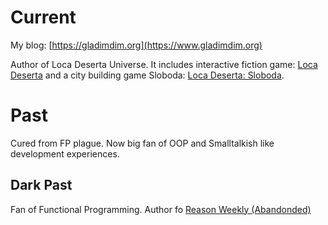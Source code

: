 # Current

My blog: [https://gladimdim.org](https://www.gladimdim.org)

Author of Loca Deserta Universe. It includes interactive fiction game: [Loca Deserta](https://locadeserta.com) and a city building game Sloboda: [Loca Deserta: Sloboda](https://locadeserta.com/sloboda).

# Past
Cured from FP plague. Now big fan of OOP and Smalltalkish like development experiences.

## Dark Past
Fan of Functional Programming. Author fo [Reason Weekly (Abandonded)](https://github.com/gladimdim/reasonmlonline)

